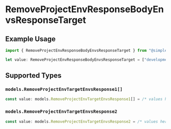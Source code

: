 # RemoveProjectEnvResponseBodyEnvsResponseTarget

## Example Usage

```typescript
import { RemoveProjectEnvResponseBodyEnvsResponseTarget } from "@simplesagar/vercel/models/removeprojectenvop.js";

let value: RemoveProjectEnvResponseBodyEnvsResponseTarget = ["development"];
```

## Supported Types

### `models.RemoveProjectEnvTargetEnvsResponse1[]`

```typescript
const value: models.RemoveProjectEnvTargetEnvsResponse1[] = /* values here */
```

### `models.RemoveProjectEnvTargetEnvsResponse2`

```typescript
const value: models.RemoveProjectEnvTargetEnvsResponse2 = /* values here */
```

